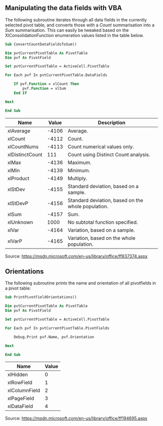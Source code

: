 
## Manipulating the data fields with VBA

The following subroutine iterates through all data fields in the currently selected pivot table, and converts those with a *Count* summarisation into a *Sum* summarisation. This can easily be tweaked based on the XlConsolidationFunction enumeration values listed in the table below. 

```vb
Sub ConvertCountDataFieldsToSum()

Dim pvtCurrentPivotTable As PivotTable
Dim pvf As PivotField

Set pvtCurrentPivotTable = ActiveCell.PivotTable

For Each pvf In pvtCurrentPivotTable.DataFields

    If pvf.Function = xlCount Then
        pvf.Function = xlSum
    End If

Next

End Sub
```


| Name            | Value | Description                                        |
|-----------------|-------|----------------------------------------------------|
| xlAverage       | -4106 | Average.                                           |
| xlCount         | -4112 | Count.                                             |
| xlCountNums     | -4113 | Count numerical values only.                       |
| xlDistinctCount | 111   | Count using Distinct Count analysis.               |
| xlMax           | -4136 | Maximum.                                           |
| xlMin           | -4139 | Minimum.                                           |
| xlProduct       | -4149 | Multiply.                                          |
| xlStDev         | -4155 | Standard deviation, based on a sample.             |
| xlStDevP        | -4156 | Standard deviation, based on the whole population. |
| xlSum           | -4157 | Sum.                                               |
| xlUnknown       | 1000  | No subtotal function specified.                    |
| xlVar           | -4164 | Variation, based on a sample.                      |
| xlVarP          | -4165 | Variation, based on the whole population.          |

Source: https://msdn.microsoft.com/en-us/library/office/ff837374.aspx

## Orientations

The following subroutine prints the name and orientation of all pivotfields in a pivot table:

```vb
Sub PrintPivotFieldOrientations()

Dim pvtCurrentPivotTable As PivotTable
Dim pvf As PivotField

Set pvtCurrentPivotTable = ActiveCell.PivotTable

For Each pvf In pvtCurrentPivotTable.PivotFields

    Debug.Print pvf.Name, pvf.Orientation

Next

End Sub
```


| Name          | Value |
|---------------|-------|
| xlHidden      | 0     |
| xlRowField    | 1     |
| xlColumnField | 2     |
| xlPageField   | 3     |
| xlDataField   | 4     |

Source: https://msdn.microsoft.com/en-us/library/office/ff194695.aspx
